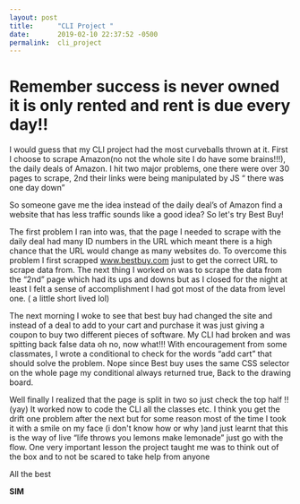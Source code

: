 ```yaml
---
layout: post
title:      "CLI Project "
date:       2019-02-10 22:37:52 -0500
permalink:  cli_project
---
```





#  Remember success is never owned it is only rented and rent is due every day!!
 


I would guess that my CLI project had the most curveballs thrown at it. First I choose to scrape Amazon(no not the whole site I do have some brains!!!), the daily deals of Amazon. I hit two major problems, one there were over 30 pages to scrape, 2nd their links were being manipulated by JS “ there was one day down”

So someone gave me the idea instead of the daily deal’s of Amazon find a website that has less traffic sounds like a good idea? So let's try  Best Buy!  

The first problem I ran into was, that the page I needed to scrape with the daily deal had many ID numbers in the URL which meant there is a high chance that the URL would change as many websites do. To overcome this problem I first scrapped www.bestbuy.com just to get the correct URL to scrape data from.  The next thing I worked on was to scrape the data from the “2nd” page which had its ups and downs but as I closed for the night at least I felt a sense of accomplishment I had got most of the data from level one. ( a little short lived lol)

The next morning I woke to see that best buy had changed the site and instead of a deal to add to your cart and purchase it was just giving a coupon to buy two different pieces of software. My CLI had broken and was spitting back false data oh no, now what!!!  With encouragement from some classmates, I wrote a conditional to check for the words “add cart” that should solve the problem. Nope since Best buy uses the same CSS selector on the whole page my conditional always returned true, Back to the drawing board.

Well finally I realized that the page is split in two so just check the top half !! (yay)  It worked now to code the CLI all the classes etc. I think you get the drift one problem after the next but for some reason most of the time I took it with a smile on my face (i don't know how or why )and just learnt that this is the way of live “life throws you lemons make lemonade” just go with the flow. One very important lesson the project taught me was to think out of the box and  to  not be scared to take help from anyone 



All the best

**SIM**

